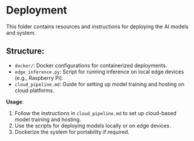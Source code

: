 # Deployment

This folder contains resources and instructions for deploying the AI models and system.

## Structure:
- `docker/`: Docker configurations for containerized deployments.
- `edge_inference.py`: Script for running inference on local edge devices (e.g., Raspberry Pi).
- `cloud_pipeline.md`: Guide for setting up model training and hosting on cloud platforms.

**Usage**:
1. Follow the instructions in `cloud_pipeline.md` to set up cloud-based model training and hosting.
2. Use the scripts for deploying models locally or on edge devices.
3. Dockerize the system for portability if required.
